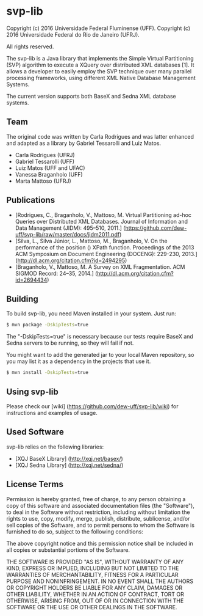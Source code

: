 svp-lib
==========

Copyright (c) 2016 Universidade Federal Fluminense (UFF).
Copyright (c) 2016 Universidade Federal do Rio de Janeiro (UFRJ).

All rights reserved.

The svp-lib is a Java library that implements the Simple Virtual Partitioning (SVP) algorithm to execute a XQuery over distributed XML databases [1]. It allows a developer to easily employ the SVP technique over many parallel processing frameworks, using different XML Native Database Management Systems.

The current version supports both BaseX and Sedna XML database systems.

Team
----

The original code was written by Carla Rodrigues and was latter enhanced and adapted as a library by Gabriel Tessarolli and Luiz Matos.

* Carla Rodrigues (UFRJ)
* Gabriel Tessarolli (UFF)
* Luiz Matos (UFF and UFAC)
* Vanessa Braganholo (UFF)
* Marta Mattoso (UFRJ)

Publications
------------

* [Rodrigues, C., Braganholo, V., Mattoso, M. Virtual Partitioning ad-hoc Queries over Distributed XML Databases. Journal of Information and Data Management (JIDM): 495–510, 2011.] (https://github.com/dew-uff/svp-lib/raw/master/docs/jidm2011.pdf)
* [Silva, L., Silva Júnior, L., Mattoso, M., Braganholo, V. On the performance of the position () XPath function. Proceedings of the 2013 ACM Symposium on Document Engineering (DOCENG): 229-230, 2013.] (http://dl.acm.org/citation.cfm?id=2494295)
* [Braganholo, V., Mattoso, M. A Survey on XML Fragmentation. ACM SIGMOD Record: 24–35, 2014.] (http://dl.acm.org/citation.cfm?id=2694434)

Building
--------

To build svp-lib, you need Maven installed in your system. Just run:

```bash
$ mvn package -DskipTests=true
```

The "-DskipTests=true" is necessary because our tests require BaseX and Sedna servers to be running, so they will fail if not.

You might want to add the generated jar to your local Maven repository, so you may list it as a dependency in the projects that use it. 

```bash
$ mvn install -DskipTests=true
```

Using svp-lib
-------------

Please check our [wiki] (https://github.com/dew-uff/svp-lib/wiki) for instructions and examples of usage. 


Used Software
-------------

svp-lib relies on the following libraries:

* [XQJ BaseX Library] (http://xqj.net/basex/)
* [XQJ Sedna Library] (http://xqj.net/sedna/)

License Terms
-------------

Permission is hereby granted, free of charge, to any person obtaining a copy of
this software and associated documentation files (the "Software"), to deal in
the Software without restriction, including without limitation the rights to
use, copy, modify, merge, publish, distribute, sublicense, and/or sell copies of
the Software, and to permit persons to whom the Software is furnished to do so,
subject to the following conditions:

The above copyright notice and this permission notice shall be included in all
copies or substantial portions of the Software.

THE SOFTWARE IS PROVIDED "AS IS", WITHOUT WARRANTY OF ANY KIND, EXPRESS OR
IMPLIED, INCLUDING BUT NOT LIMITED TO THE WARRANTIES OF MERCHANTABILITY, FITNESS
FOR A PARTICULAR PURPOSE AND NONINFRINGEMENT. IN NO EVENT SHALL THE AUTHORS OR
COPYRIGHT HOLDERS BE LIABLE FOR ANY CLAIM, DAMAGES OR OTHER LIABILITY, WHETHER
IN AN ACTION OF CONTRACT, TORT OR OTHERWISE, ARISING FROM, OUT OF OR IN
CONNECTION WITH THE SOFTWARE OR THE USE OR OTHER DEALINGS IN THE SOFTWARE.
